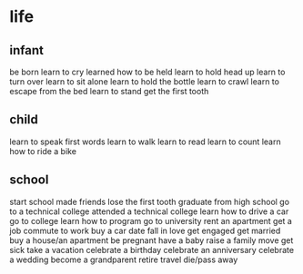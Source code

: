 # life
## infant
be born
learn to cry
learned how to be held
learn to hold head up
learn to turn over
learn to sit alone
learn to hold the bottle
learn to crawl
learn to escape from the bed
learn to stand
get the first tooth
## child
learn to speak first words
learn to walk
learn to read
learn to count
learn how to ride a bike
## school
start school
made friends
lose the first tooth
graduate from high school
go to a technical college
attended a technical college
learn how to drive a car
go to college
learn how to program
go to university
rent an apartment
get a job
commute to work
buy a car
date
fall in love
get engaged
get married
buy a house/an apartment
be pregnant
have a baby
raise a family
move
get sick
take a vacation
celebrate a birthday
celebrate an anniversary
celebrate a wedding
become a grandparent
retire
travel
die/pass away

